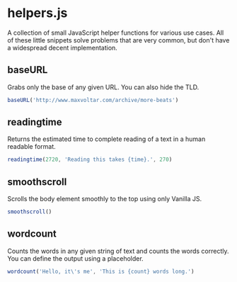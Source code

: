 # helpers.js

A collection of small JavaScript helper functions for various use cases. All of these little snippets solve problems that are very common, but don't have a widespread decent implementation.

## baseURL

Grabs only the base of any given URL. You can also hide the TLD.

```js
baseURL('http://www.maxvoltar.com/archive/more-beats')
```

## readingtime

Returns the estimated time to complete reading of a text in a human readable format.

```js
readingtime(2720, 'Reading this takes {time}.', 270)
```

## smoothscroll

Scrolls the body element smoothly to the top using only Vanilla JS.

```js
smoothscroll()
```

## wordcount

Counts the words in any given string of text and counts the words correctly. You can define the output using a placeholder.

```js
wordcount('Hello, it\'s me', 'This is {count} words long.')
```
